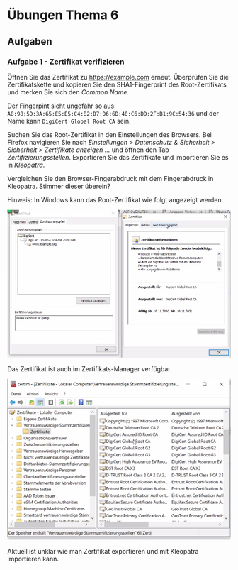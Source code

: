 # Übungen Thema 6

## Aufgaben

### Aufgabe 1 - Zertifikat verifizieren

Öffnen Sie das Zertifikat zu <https://example.com> erneut. Überprüfen Sie die Zertifikatskette und kopieren Sie den SHA1-Fingerprint des Root-Zertifikats und merken Sie sich den *Common Name*.

Der Fingerpint sieht ungefähr so aus: `A8:98:5D:3A:65:E5:E5:C4:B2:D7:D6:6D:40:C6:DD:2F:B1:9C:54:36` und der Name kann `DigiCert Global Root CA` sein.

Suchen Sie das Root-Zertifikat in den Einstellungen des Browsers. Bei Firefox navigieren Sie nach *Einstellungen > Datenschutz & Sicherheit > Sicherheit > Zertifikate anzeigen ...* und öffnen den Tab *Zertifizierungsstellen*. Exportieren Sie das Zertifikate und importieren Sie es in *Kleopatra*.

Vergleichen Sie den Browser-Fingerabdruck mit dem Fingerabdruck in Kleopatra. Stimmer dieser überein?

Hinweis: In Windows kann das Root-Zertifikat wie folgt angezeigt werden.

![](../ansicht-edge.png)

Das Zertifikat ist auch im Zertifikats-Manager verfügbar.

![](../ansicht-zertifikate.png)

Aktuell ist unklar wie man Zertifikat exportieren und mit Kleopatra importieren kann.